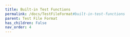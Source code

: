 ```yaml
---
title: Built-in Test Functions
permalink: /docs/TestFileFormat#built-in-test-functions
parent: Test File Format
has_children: False
nav_order: 4
---
```

